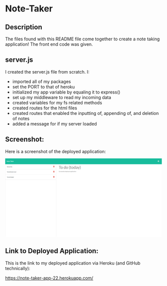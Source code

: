 # Note-Taker
## Description
The files found with this README file come together to create a note taking application! The front end code was given.

## server.js
I created the server.js file from scratch. I:
- imported all of my packages
- set the PORT to that of heroku
- initialized my app variable by equaling it to express()
- set up my middleware to read my incoming data
- created variables for my fs related methods
- created routes for the html files
- created routes that enabled the inputting of, appending of, and deletion of notes
- added a message for if my server loaded

## Screenshot:
Here is a screenshot of the deployed application:

![deployed application](./README-assets/deployed-application.png "deployed application")

## Link to Deployed Application:
This is the link to my deployed application via Heroku (and GitHub technically):

<a href="https://note-taker-app-22.herokuapp.com/">https://note-taker-app-22.herokuapp.com/</a>